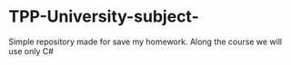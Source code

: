 # TPP-University-subject-
Simple repository made for save my homework. Along the course we will use only C#
